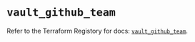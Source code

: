 # `vault_github_team`

Refer to the Terraform Registory for docs: [`vault_github_team`](https://registry.terraform.io/providers/hashicorp/vault/3.23.0/docs/resources/github_team).
